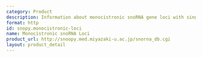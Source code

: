 ```yaml
---
category: Product
description: Information about monocistronic snoRNA gene loci with single genes
format: http
id: snopy.monocistronic-loci
name: Monocistronic snoRNA Loci
product_url: http://snoopy.med.miyazaki-u.ac.jp/snorna_db.cgi
layout: product_detail
---
```

